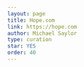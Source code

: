 ```yaml
---
layout: page
title: Hope.com
link: https://hope.com
author: Michael Saylor
type: curation
star: YES
order: 40
---
```

